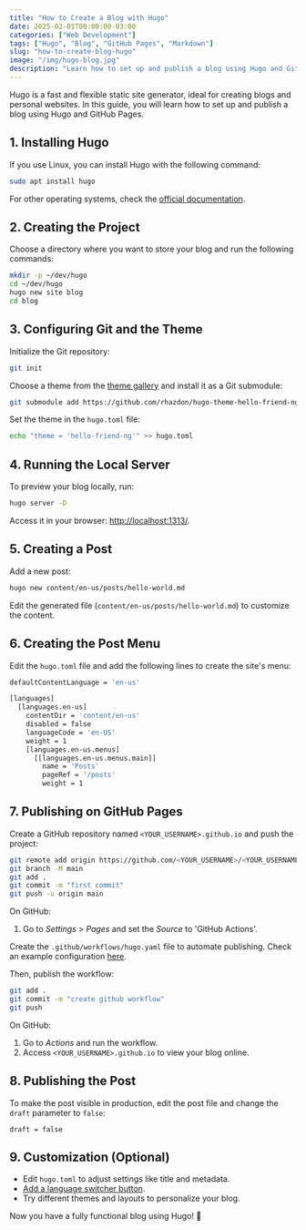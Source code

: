 ```yaml
---
title: "How to Create a Blog with Hugo"
date: 2025-02-01T00:00:00-03:00
categories: ["Web Development"]
tags: ["Hugo", "Blog", "GitHub Pages", "Markdown"]
slug: "how-to-create-blog-hugo"
image: "/img/hugo-blog.jpg"
description: "Learn how to set up and publish a blog using Hugo and GitHub Pages."
---
```


Hugo is a fast and flexible static site generator, ideal for creating blogs and personal websites. In this guide, you will learn how to set up and publish a blog using Hugo and GitHub Pages.

## 1. Installing Hugo

If you use Linux, you can install Hugo with the following command:
```bash
sudo apt install hugo
```
For other operating systems, check the [official documentation](https://gohugo.io/getting-started/installing/).

## 2. Creating the Project

Choose a directory where you want to store your blog and run the following commands:
```bash
mkdir -p ~/dev/hugo
cd ~/dev/hugo
hugo new site blog
cd blog
```

## 3. Configuring Git and the Theme

Initialize the Git repository:
```bash
git init
```
Choose a theme from the [theme gallery](https://themes.gohugo.io/) and install it as a Git submodule:
```bash
git submodule add https://github.com/rhazdon/hugo-theme-hello-friend-ng.git themes/hello-friend-ng
```
Set the theme in the `hugo.toml` file:
```bash
echo "theme = 'hello-friend-ng'" >> hugo.toml
```

## 4. Running the Local Server

To preview your blog locally, run:
```bash
hugo server -D
```
Access it in your browser: [http://localhost:1313/](http://localhost:1313/).

## 5. Creating a Post

Add a new post:
```bash
hugo new content/en-us/posts/hello-world.md
```
Edit the generated file (`content/en-us/posts/hello-world.md`) to customize the content.

## 6. Creating the Post Menu
Edit the `hugo.toml` file and add the following lines to create the site's menu:
```bash
defaultContentLanguage = 'en-us'

[languages]
  [languages.en-us]
    contentDir = 'content/en-us'
    disabled = false
    languageCode = 'en-US'
    weight = 1
    [languages.en-us.menus]
      [[languages.en-us.menus.main]]
        name = 'Posts'
        pageRef = '/posts'
        weight = 1
```

## 7. Publishing on GitHub Pages

Create a GitHub repository named `<YOUR_USERNAME>.github.io` and push the project:
```bash
git remote add origin https://github.com/<YOUR_USERNAME>/<YOUR_USERNAME>.github.io.git
git branch -M main
git add .
git commit -m "first commit"
git push -u origin main
```

On GitHub:
1. Go to *Settings* > *Pages* and set the *Source* to 'GitHub Actions'.

Create the `.github/workflows/hugo.yaml` file to automate publishing. Check an example configuration [here](https://gohugo.io/hosting-and-deployment/hosting-on-github/#procedure).

Then, publish the workflow:
```bash
git add .
git commit -m "create github workflow"
git push
```

On GitHub:

1. Go to *Actions* and run the workflow.
2. Access `<YOUR_USERNAME>.github.io` to view your blog online.

## 8. Publishing the Post

To make the post visible in production, edit the post file and change the `draft` parameter to `false`:
```
draft = false
```

## 9. Customization (Optional)

- Edit `hugo.toml` to adjust settings like title and metadata.
- [Add a language switcher button](https://dev.to/feministclickback/how-to-add-a-language-switcher-to-your-hugo-site-2oh6).
- Try different themes and layouts to personalize your blog.

Now you have a fully functional blog using Hugo! 🚀
